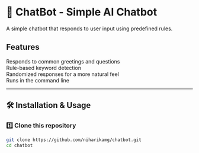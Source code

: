 # 🤖 ChatBot - Simple AI Chatbot

A simple chatbot that responds to user input using predefined rules.

## Features
 Responds to common greetings and questions  
 Rule-based keyword detection  
 Randomized responses for a more natural feel  
 Runs in the command line  

---

## 🛠️ Installation & Usage

### **1️⃣ Clone this repository**
```bash
git clone https://github.com/niharikamg/chatbot.git
cd chatbot
